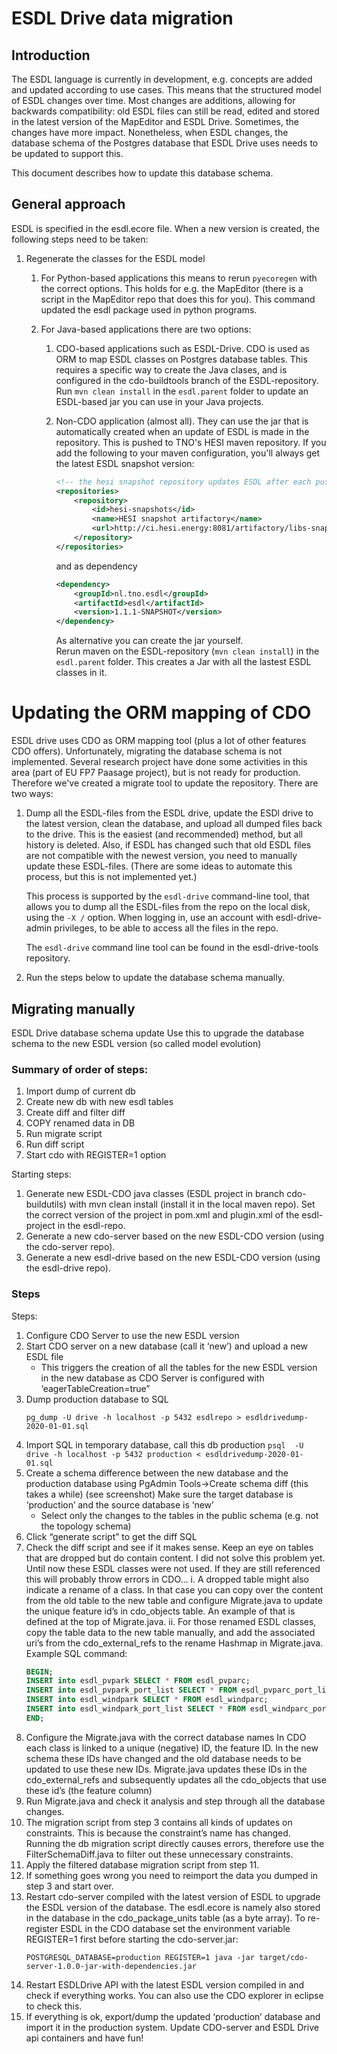 # ESDL Drive data migration

## Introduction
The ESDL language is currently in development, e.g. concepts are added and updated according to use cases. This means that the structured model of ESDL changes over time. Most changes are additions, 
allowing for backwards compatibility: old ESDL files can still be read, edited and stored in the latest version of the MapEditor and ESDL Drive. Sometimes, the changes have more impact. 
Nonetheless, when ESDL changes, the database schema of the Postgres database that ESDL Drive uses needs to be updated to support this.

This document describes how to update this database schema.

## General approach
ESDL is specified in the esdl.ecore file. When a new version is created, the following steps need to be taken:

1. Regenerate the classes for the ESDL model
    1. For Python-based applications this means to rerun `pyecoregen` with the correct options. This holds for e.g. the MapEditor (there is a script in the MapEditor repo that does this for you).
     This command updated the esdl package used in python programs.
	 
    2. For Java-based applications there are two options:
	   1. CDO-based applications such as ESDL-Drive. CDO is used as ORM to map ESDL classes on Postgres database tables. This requires a specific way to create the Java clases, and is configured in the cdo-buildtools branch
	    of the ESDL-repository. Run `mvn clean install` in the `esdl.parent` folder to update an ESDL-based jar you can use in your Java projects.
	   2. Non-CDO application (almost all). They can use the jar that is automatically created when an update of ESDL is made in the repository. This is pushed to TNO's HESI maven repository. If you add the following to your maven 
		configuration, you'll always get the latest ESDL snapshot version:
		 
            ```xml
            <!-- the hesi snapshot repository updates ESDL after each push -->
            <repositories>
                <repository>
                    <id>hesi-snapshots</id>
                    <name>HESI snapshot artifactory</name>
                    <url>http://ci.hesi.energy:8081/artifactory/libs-snapshot-local</url>
                </repository>
            </repositories>
            ```
            
            and as dependency
                
            ```xml
            <dependency>
                <groupId>nl.tno.esdl</groupId>
                <artifactId>esdl</artifactId>
                <version>1.1.1-SNAPSHOT</version>
            </dependency>
            ```
    
            As alternative you can create the jar yourself.		
            Rerun maven on the ESDL-repository (`mvn clean install`) in the `esdl.parent` folder. This creates a Jar with all the lastest ESDL classes in it. 
		
# Updating the ORM mapping of CDO
ESDL drive uses CDO as ORM mapping tool (plus a lot of other features CDO offers). Unfortunately, migrating the database schema is not implemented. Several research project have done some activities in this area (part of EU FP7 Paasage project),
but is not ready for production. Therefore we've created a migrate tool to update the repository.
There are two ways:
1. Dump all the ESDL-files from the ESDL drive, update the ESDl drive to the latest version, clean the database, and upload all dumped files back to the drive. This is the easiest (and recommended) method, but all history is deleted. 
   Also, if ESDL has changed such that old ESDL files are not compatible with the newest version, you need to manually update these ESDL-files. (There are some ideas to automate this process, but this is not implemented yet.)
   
   This process is supported by the `esdl-drive` command-line tool, that allows you to dump all the ESDL-files from the repo on the local disk, using the `-X /` option. When logging in, use an account with esdl-drive-admin
   privileges, to be able to access all the files in the repo.
   
   The `esdl-drive` command line tool can be found in the esdl-drive-tools repository.
2. Run the steps below to update the database schema manually.



## Migrating manually
ESDL Drive database schema update
Use this to upgrade the database schema to the new ESDL version (so called model evolution)

### Summary of order of steps:
1.	Import dump of current db
2.	Create new db with new esdl tables
3.	Create diff and filter diff
4.	COPY renamed data in DB
5.	Run migrate script
6.	Run diff script
7.	Start cdo with REGISTER=1 option


Starting steps:
1.	Generate new ESDL-CDO java classes (ESDL project in branch cdo-buildutils) with mvn clean install (install it in the local maven repo). Set the correct version of the project in pom.xml and plugin.xml of the esdl-project in the esdl-repo.
2.	Generate a new cdo-server based on the new ESDL-CDO version (using the cdo-server repo).
3.	Generate a new esdl-drive based on the new ESDL-CDO version (using the esdl-drive repo).

### Steps

Steps:
1. Configure CDO Server to use the new ESDL version
2. Start CDO server on a new database (call it ‘new’) and upload a new ESDL file
    * This triggers the creation of all the tables for the new ESDL version in the new database as CDO Server is configured with ‘eagerTableCreation=true”
3. Dump production database to SQL
    ```
    pg_dump -U drive -h localhost -p 5432 esdlrepo > esdldrivedump-2020-01-01.sql
    ``` 
4. Import SQL in temporary database, call this db production
    ```psql  -U drive -h localhost -p 5432 production < esdldrivedump-2020-01-01.sql```
5. Create a schema difference between the new database and the production database using PgAdmin Tools->Create schema diff (this takes a while) (see screenshot) Make sure the target database is ‘production’ and the source database is ‘new’ 
    * Select only the changes to the tables in the public schema (e.g. not the topology schema)
6. Click “generate script” to get the diff SQL
7. Check the diff script and see if it makes sense. Keep an eye on tables that are dropped but do contain content. I did not solve this problem yet. Until now these ESDL classes were not used. If they are still referenced this will probably throw errors in CDO…
    i. A dropped table might also indicate a rename of a class. In that case you can copy over the content from the old table to the new table and configure Migrate.java to update the unique feature id’s in cdo_objects table. An example of that is defined at the top of Migrate.java.
    ii. For those renamed ESDL classes, copy the table data to the new table manually, and add the associated uri’s from the cdo_external_refs to the rename Hashmap in Migrate.java. Example SQL command:
    ```SQL
    BEGIN;
    INSERT into esdl_pvpark SELECT * FROM esdl_pvparc;
    INSERT into esdl_pvpark_port_list SELECT * FROM esdl_pvparc_port_list;
    INSERT into esdl_windpark SELECT * FROM esdl_windparc;
    INSERT into esdl_windpark_port_list SELECT * FROM esdl_windparc_port_list;
    END; 
    ```
9. Configure the Migrate.java with the correct database names
   In CDO each class is linked to a unique (negative) ID, the feature ID. In the new schema these IDs have changed and the old database needs to be updated to use these new IDs. Migrate.java updates these IDs in the cdo_external_refs and subsequently updates all the cdo_objects that use these id’s (the feature column)
10. Run Migrate.java and check it analysis and step through all the database changes.
11. The migration script from step 3 contains all kinds of updates on constraints. This is because the constraint’s name has changed. Running the db migration script directly causes errors, therefore use the FilterSchemaDiff.java to filter out these unnecessary constraints.
12. Apply the filtered database migration script from step 11.
13. If something goes wrong you need to reimport the data you dumped in step 3 and start over.
14. Restart cdo-server compiled with the latest version of ESDL to upgrade the ESDL version of the database. The esdl.ecore is namely also stored in the database in the cdo_package_units table (as a byte array). To re-register ESDL in the CDO database set the environment variable REGISTER=1 first before starting the cdo-server.jar:
    ```
    POSTGRESQL_DATABASE=production REGISTER=1 java -jar target/cdo-server-1.0.0-jar-with-dependencies.jar
    ```
15. Restart ESDLDrive API with the latest ESDL version compiled in and check if everything works. You can also use the CDO explorer in eclipse to check this.
16. If everything is ok, export/dump the updated ‘production’ database and import it in the production system. Update CDO-server and ESDL Drive api containers and have fun!







